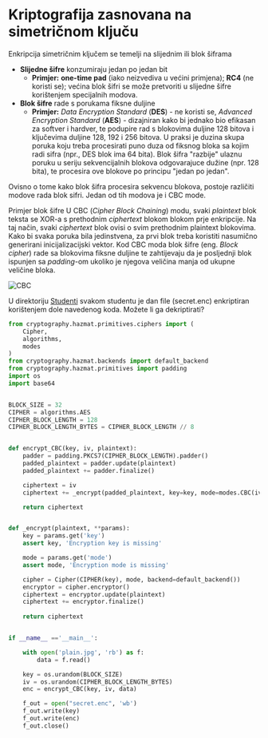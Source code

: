 # Kriptografija zasnovana na simetričnom ključu 

Enkripcija simetričnim ključem se temelji na slijednim ili blok šiframa
* **Slijedne šifre** konzumiraju jedan po jedan bit
  * **Primjer:** **one-time pad** (iako neizvediva u većini primjena); **RC4** (ne koristi se); većina blok šifri se može pretvoriti u slijedne šifre korištenjem specijalnih modova.
* **Blok šifre** rade s porukama fiksne duljine
  * **Primjer:** *Data Encryption Standard* (**DES**) - ne koristi se, *Advanced Encryption Standard* (**AES**) - dizajniran kako bi jednako bio efikasan za softver i hardver, te podupire rad s blokovima duljine 128 bitova i ključevima duljine 128, 192 i 256 bitova. U praksi je duzina skupa poruka koju treba procesirati puno duza od fiksnog bloka sa kojim radi sifra (npr., DES blok ima 64 bita). Blok šifra "razbije" ulaznu poruku u seriju sekvencijalnih blokova odgovarajuce dužine (npr. 128 bita), te procesira ove blokove po principu "jedan po jedan".

Ovisno o tome kako blok šifra procesira sekvencu blokova, postoje različiti modove rada blok sifri. Jedan od tih modova je i CBC mode.

Primjer blok šifre U CBC (*Cipher Block Chaining*) modu, svaki *plaintext* blok teksta se XOR-a s prethodnim *ciphertext* blokom blokom prje enkripcije. Na taj način, svaki *ciphertext* blok ovisi o svim prethodnim plaintext blokovima. Kako bi svaka poruka bila jedinstvena, za prvi blok treba koristiti nasumično generirani inicijalizacijski vektor. Kod CBC moda blok šifre (eng. *Block cipher*) rade sa blokovima fiksne duljine te zahtijevaju da je posljednji blok ispunjen sa *padding*-om ukoliko je njegova veličina manja od ukupne veličine bloka.

![CBC](https://user-images.githubusercontent.com/8695815/32179472-c9921c10-bd8f-11e7-85c8-1666f653835a.png)

U direktoriju [Studenti](Studenti) svakom studentu je dan file (secret.enc) enkriptiran korištenjem dole navedenog koda. Možete li ga dekriptirati?

```python
from cryptography.hazmat.primitives.ciphers import (
    Cipher,
    algorithms,
    modes
)
from cryptography.hazmat.backends import default_backend
from cryptography.hazmat.primitives import padding
import os
import base64


BLOCK_SIZE = 32
CIPHER = algorithms.AES
CIPHER_BLOCK_LENGTH = 128
CIPHER_BLOCK_LENGTH_BYTES = CIPHER_BLOCK_LENGTH // 8


def encrypt_CBC(key, iv, plaintext):
	padder = padding.PKCS7(CIPHER_BLOCK_LENGTH).padder()
	padded_plaintext = padder.update(plaintext)
	padded_plaintext += padder.finalize()

	ciphertext = iv
	ciphertext += _encrypt(padded_plaintext, key=key, mode=modes.CBC(iv))

	return ciphertext


def _encrypt(plaintext, **params):
	key = params.get('key')
	assert key, 'Encryption key is missing'

	mode = params.get('mode')
	assert mode, 'Encryption mode is missing'

	cipher = Cipher(CIPHER(key), mode, backend=default_backend())
	encryptor = cipher.encryptor()
	ciphertext = encryptor.update(plaintext)
	ciphertext += encryptor.finalize()
	
	return ciphertext


if __name__ =='__main__':

	with open('plain.jpg', 'rb') as f:
		data = f.read()

	key = os.urandom(BLOCK_SIZE)
	iv = os.urandom(CIPHER_BLOCK_LENGTH_BYTES)
	enc = encrypt_CBC(key, iv, data)

	f_out = open("secret.enc", 'wb')
	f_out.write(key)
	f_out.write(enc)
	f_out.close()
```
